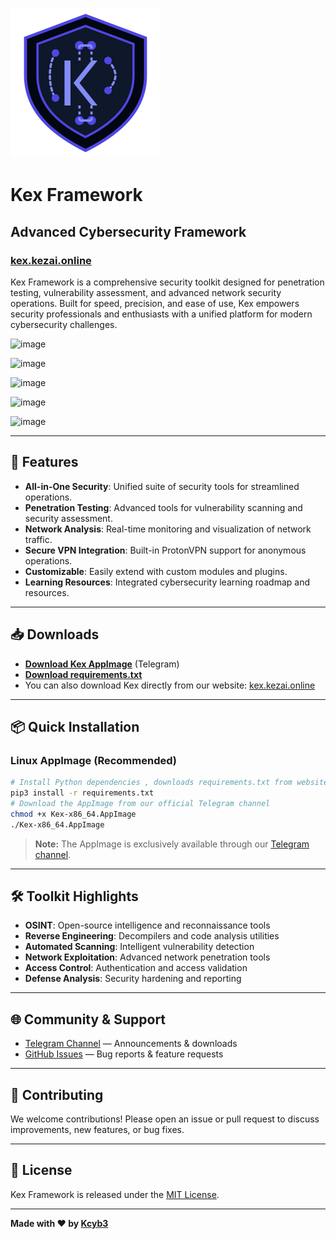 ![Kex Logo](images/kex-logo.svg)
# Kex Framework


## Advanced Cybersecurity Framework
 ### [kex.kezai.online](https://kex.kezai.online) <br>
Kex Framework is a comprehensive security toolkit designed for penetration testing, vulnerability assessment, and advanced network security operations. Built for speed, precision, and ease of use, Kex empowers security professionals and enthusiasts with a unified platform for modern cybersecurity challenges.

![image](https://github.com/user-attachments/assets/64554d4c-3f8f-4742-ad57-c99e43b6961c)

![image](https://github.com/user-attachments/assets/f5e15572-2035-4e2a-ba65-f834b5b25bb1)

![image](https://github.com/user-attachments/assets/f3f75027-7b02-45e6-acd0-66f7b561d927)

![image](https://github.com/user-attachments/assets/978e60cb-edde-49f4-affd-482b203848de)

![image](https://github.com/user-attachments/assets/165ce62c-79d9-4c66-86b5-1b98ff21098b)

---

## 🚀 Features
- **All-in-One Security**: Unified suite of security tools for streamlined operations.
- **Penetration Testing**: Advanced tools for vulnerability scanning and security assessment.
- **Network Analysis**: Real-time monitoring and visualization of network traffic.
- **Secure VPN Integration**: Built-in ProtonVPN support for anonymous operations.
- **Customizable**: Easily extend with custom modules and plugins.
- **Learning Resources**: Integrated cybersecurity learning roadmap and resources.

---

## 📥 Downloads
- **[Download Kex AppImage](https://t.me/Kcyb3/385)** (Telegram)
- **[Download requirements.txt](requirements.txt)**
- You can also download Kex directly from our website: [kex.kezai.online](https://kex.kezai.online)

---



## 📦 Quick Installation

### Linux AppImage (Recommended)
```bash
# Install Python dependencies , downloads requirements.txt from website .
pip3 install -r requirements.txt
# Download the AppImage from our official Telegram channel
chmod +x Kex-x86_64.AppImage
./Kex-x86_64.AppImage
```
> **Note:** The AppImage is exclusively available through our [Telegram channel](https://t.me/Kcyb3).



---


## 🛠️ Toolkit Highlights
- **OSINT**: Open-source intelligence and reconnaissance tools
- **Reverse Engineering**: Decompilers and code analysis utilities
- **Automated Scanning**: Intelligent vulnerability detection
- **Network Exploitation**: Advanced network penetration tools
- **Access Control**: Authentication and access validation
- **Defense Analysis**: Security hardening and reporting

---

## 🌐 Community & Support
- [Telegram Channel](https://t.me/Kcyb3) — Announcements & downloads
- [GitHub Issues](https://github.com/Kcyb3r/kex-web/issues) — Bug reports & feature requests

---

## 🤝 Contributing
We welcome contributions! Please open an issue or pull request to discuss improvements, new features, or bug fixes.

---

## 📄 License
Kex Framework is released under the [MIT License](LICENSE).

---

**Made with ❤️ by [Kcyb3](https://github.com/Kcyb3r)**


